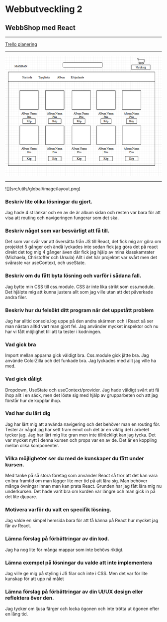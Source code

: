 <h1>Webbutveckling 2</h1>

<h2>WebbShop med React</h2>
<hr>

[Trello planering](https://trello.com/b/ESYWAJhl/webbutveckling-2)

<hr>


![Layout](src/utils/global/image/layout.png)
<hr>
![](src/utils/global/image/layout.png)
<h3>Beskriv lite olika lösningar du gjort.</h3>
Jag hade 4 st länkar och en av de är album sidan och resten var bara för att visa att routing och navigeringen fungerar som det ska.

<h3>Beskriv något som var besvärligt att få till.</h3>
Det som var svår var att översätta från JS till React, det fick mig arr göra om projektet 5 gånger och ändå lyckades inte sedan fick jag göra det på react direkt det tog mig 4 gånger även där fick jag hjälp av mina klasskamrater (Michaela, Christoffer och Ursula) Allt i det här projektet var svårt men det svåraste var useContext, och useState.

<h3>Beskriv om du fått byta lösning och varför i sådana fall.</h3>
Jag bytte min CSS till css.module. CSS är inte lika strikt som css.module. Det hjälpte mig att kunna justera allt som jag ville utan att det påverkade andra filer.

<h3>Beskriv hur du felsökt ditt program när det uppstått problem</h3>
Jag har alltid console.log uppe på den andra skärmen och i React så ser man nästan alltid vart man gjort fel. Jag använder mycket inspektor och nu har vi fått möjlighet till att ta tester i kodningen.

<h3>Vad gick bra</h3>
Import mellan apparna gick väldigt bra. Css.module gick jätte bra. Jag använde ColorZilla och det funkade bra. Jag lyckades med allt jag ville ha med.

<h3>Vad gick dåligt</h3>
Dropdown, UseState och useContext/provider. Jag hade väldigt svårt att få ihop allt i en säck, men det löste sig med hjälp av grupparbeten och att jag förstår hur de kopplar ihop.

<h3>Vad har du lärt dig</h3>
Jag har lärt mig att använda navigering och det behöver man en routing för.
Tester är något jag har sett fram emot och det är en viktig del i arbetet tycker jag. Jag har lärt mig lite gran men inte tillräckligt kan jag tycka.
Det var mycket nytt i denna kursen och props var en av de. Det är en koppling mellan olika komponenter.

<h3>Vilka möjligheter ser du med de kunskaper du fått under kursen.</h3>
Med tanke på så stora företag som använder React så tror att det kan vara en bra framtid om man lägger lite mer tid på att lära sig. Man behöver många övningar innan man kan prata React. Grunden har jag fått lära mig nu underkursen. Det hade varit bra om kurden var längre och man gick in på det lite djupare.

<h3>Motivera varför du valt en specifik lösning.</h3>
Jag valde en simpel hemsida bara för att få känna på React hur mycket jag får av React.

<h3>Lämna förslag på förbättringar av din kod.</h3>
Jag ha nog lite för många mappar som inte behövs riktigt.

<h3>Lämna exempel på lösningar du valde att inte implementera</h3>
Jag ville ge mig på styling i JS filar och inte i CSS. Men det var för lite kunskap för att upp nå målet

<h3>Lämna förslag på förbättringar av din UI/UX design eller reflektera över den.</h3>
Jag tycker om ljusa färger och locka ögonen och inte trötta ut ögonen efter en lång tid.

